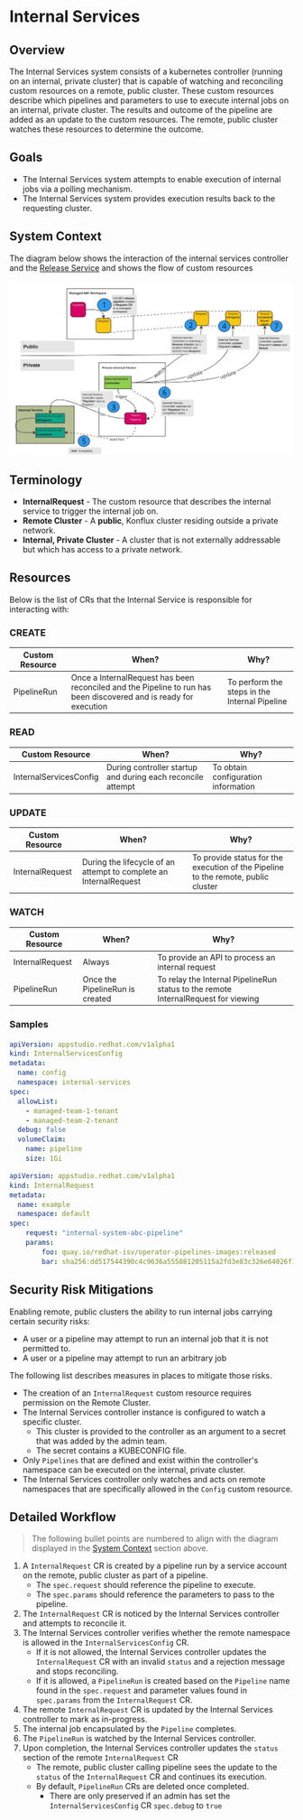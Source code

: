 # Internal Services

## Overview

The Internal Services system consists of a kubernetes controller (running on an internal, private cluster) that is capable of watching and reconciling custom resources on a remote, public cluster.
These custom resources describe which pipelines and parameters to use to execute internal jobs on an internal, private cluster.
The results and outcome of the pipeline are added as an update to the custom resources. The remote, public cluster watches these resources to determine the outcome.

## Goals

* The Internal Services system attempts to enable execution of internal jobs via a polling mechanism.
* The Internal Services system provides execution results back to the requesting cluster.

## System Context

The diagram below shows the interaction of the internal services controller and the [Release Service](./release-service.md) and shows the flow of custom resources

![](../diagrams/internal-services/internal-services-controller-overview.jpg)

## Terminology

* **InternalRequest** - The custom resource that describes the internal service to trigger the internal job on.
* **Remote Cluster** - A **public**, Konflux cluster residing outside a private network.
* **Internal, Private Cluster** - A cluster that is not externally addressable but which has access to a private network.

## Resources
Below is the list of CRs that the Internal Service is responsible for interacting with:

### CREATE

| Custom Resource | When?                                                                                                             | Why?                                          |
|-----------------|-------------------------------------------------------------------------------------------------------------------|-----------------------------------------------|
| PipelineRun     | Once a InternalRequest has been reconciled and the Pipeline to run has been discovered and is ready for execution | To perform the steps in the Internal Pipeline |

### READ

| Custom Resource        | When?                                                       | Why?                                |
|------------------------|-------------------------------------------------------------|-------------------------------------|
| InternalServicesConfig | During controller startup and during each reconcile attempt | To obtain configuration information |

### UPDATE

| Custom Resource  | When?                                                              | Why?                                                                              |
|------------------|--------------------------------------------------------------------|-----------------------------------------------------------------------------------|
| InternalRequest  | During the lifecycle of an attempt to complete an InternalRequest  | To provide status for the execution of the Pipeline to the remote, public cluster |

### WATCH

| Custom Resource  | When?                            | Why?                                                                                     |
|------------------|----------------------------------|------------------------------------------------------------------------------------------|
| InternalRequest  | Always                           | To provide an API to process an internal request                                         |
| PipelineRun      | Once the PipelineRun is created  | To relay the Internal PipelineRun status to the remote InternalRequest for viewing |

### Samples

```yaml
apiVersion: appstudio.redhat.com/v1alpha1
kind: InternalServicesConfig
metadata:
  name: config
  namespace: internal-services
spec:
  allowList:
    - managed-team-1-tenant
    - managed-team-2-tenant
  debug: false
  volumeClaim:
    name: pipeline
    size: 1Gi
```

```yaml
apiVersion: appstudio.redhat.com/v1alpha1
kind: InternalRequest
metadata:
  name: example
  namespace: default
spec:
    request: "internal-system-abc-pipeline"
    params:
        foo: quay.io/redhat-isv/operator-pipelines-images:released
        bar: sha256:dd517544390c4c9636a555081205115a2fd3e83c326e64026f17f391e24bd2e5
```

## Security Risk Mitigations

Enabling remote, public clusters the ability to run internal jobs carrying certain security risks:

* A user or a pipeline may attempt to run an internal job that it is not permitted to.
* A user or a pipeline may attempt to run an arbitrary job

The following list describes measures in places to mitigate those risks.

* The creation of an `InternalRequest` custom resource requires permission on the Remote Cluster.
* The Internal Services controller instance is configured to watch a specific cluster.
  * This cluster is provided to the controller as an argument to a secret that was added by the admin team.
  * The secret contains a KUBECONFIG file.
* Only `Pipelines` that are defined and exist within the controller's namespace can be executed on the internal, private cluster.
* The Internal Services controller only watches and acts on remote namespaces that are specifically allowed in the `Config` custom resource.

## Detailed Workflow

> The following bullet points are numbered to align with the diagram displayed in the [System Context](#system-context) section above.

1. A `InternalRequest` CR is created by a pipeline run by a service account on the remote, public cluster as part of a pipeline.
    * The `spec.request` should reference the pipeline to execute.
    * The `spec.params` should reference the parameters to pass to the pipeline.
2. The `InternalRequest` CR is noticed by the Internal Services controller and attempts to reconcile it.
3. The Internal Services controller verifies whether the remote namespace is allowed in the `InternalServicesConfig` CR.
    * If it is not allowed, the Internal Services controller updates the `InternalRequest` CR with an invalid `status` and a rejection message and stops reconciling.
    * If it is allowed, a `PipelineRun` is created based on the `Pipeline` name found in the `spec.request` and parameter values found in `spec.params` from the `InternalRequest` CR.
4. The remote `InternalRequest` CR is updated by the Internal Services controller to mark as in-progress.
5. The internal job encapsulated by the `Pipeline` completes.
6. The `PipelineRun` is watched by the Internal Services controller.
7. Upon completion, the Internal Services controller updates the `status` section of the remote `InternalRequest` CR
    * The remote, public cluster calling pipeline sees the update to the `status` of the `InternalRequest` CR and continues its execution.
    * By default, `PipelineRun` CRs are deleted once completed.
      * There are only preserved if an admin has set the `InternalServicesConfig` CR `spec.debug` to `true`
